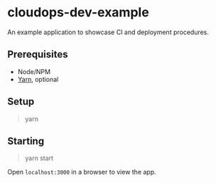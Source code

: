 # cloudops-dev-example
An example application to showcase CI and deployment procedures.

## Prerequisites

- Node/NPM
- [Yarn](https://yarnpkg.com/en/docs/install), optional

## Setup

> yarn

## Starting

> yarn start

Open `localhost:3000` in a browser to view the app.
